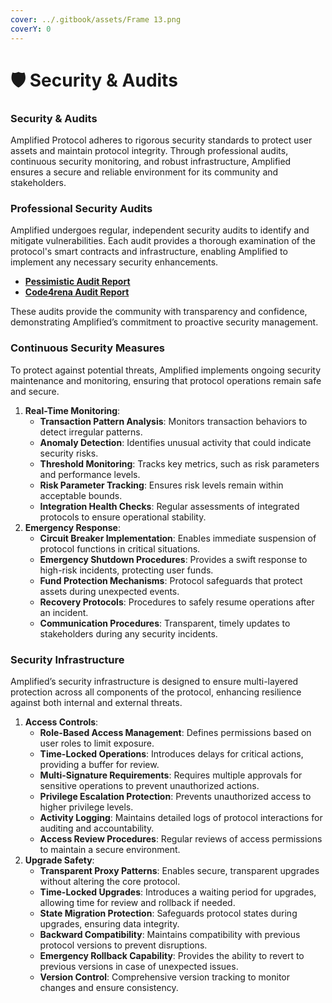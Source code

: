 ```yaml
---
cover: ../.gitbook/assets/Frame 13.png
coverY: 0
---
```


# 🛡️ Security & Audits

### Security & Audits

Amplified Protocol adheres to rigorous security standards to protect user assets and maintain protocol integrity. Through professional audits, continuous security monitoring, and robust infrastructure, Amplified ensures a secure and reliable environment for its community and stakeholders.

### **Professional Security Audits**

Amplified undergoes regular, independent security audits to identify and mitigate vulnerabilities. Each audit provides a thorough examination of the protocol's smart contracts and infrastructure, enabling Amplified to implement any necessary security enhancements.

* [**Pessimistic Audit Report**](https://github.com/zenith-security/reports/blob/main/reports/Code4rena%20-%20Zenith%20Audit%20Report%20for%20Amplified.pdf)
* [**Code4rena Audit Report**](https://code4rena.com/reports/2024-09-amplified-zenith)

These audits provide the community with transparency and confidence, demonstrating Amplified’s commitment to proactive security management.

### **Continuous Security Measures**

To protect against potential threats, Amplified implements ongoing security maintenance and monitoring, ensuring that protocol operations remain safe and secure.

1. **Real-Time Monitoring**:
   * **Transaction Pattern Analysis**: Monitors transaction behaviors to detect irregular patterns.
   * **Anomaly Detection**: Identifies unusual activity that could indicate security risks.
   * **Threshold Monitoring**: Tracks key metrics, such as risk parameters and performance levels.
   * **Risk Parameter Tracking**: Ensures risk levels remain within acceptable bounds.
   * **Integration Health Checks**: Regular assessments of integrated protocols to ensure operational stability.
2. **Emergency Response**:
   * **Circuit Breaker Implementation**: Enables immediate suspension of protocol functions in critical situations.
   * **Emergency Shutdown Procedures**: Provides a swift response to high-risk incidents, protecting user funds.
   * **Fund Protection Mechanisms**: Protocol safeguards that protect assets during unexpected events.
   * **Recovery Protocols**: Procedures to safely resume operations after an incident.
   * **Communication Procedures**: Transparent, timely updates to stakeholders during any security incidents.

### **Security Infrastructure**

Amplified’s security infrastructure is designed to ensure multi-layered protection across all components of the protocol, enhancing resilience against both internal and external threats.

1. **Access Controls**:
   * **Role-Based Access Management**: Defines permissions based on user roles to limit exposure.
   * **Time-Locked Operations**: Introduces delays for critical actions, providing a buffer for review.
   * **Multi-Signature Requirements**: Requires multiple approvals for sensitive operations to prevent unauthorized actions.
   * **Privilege Escalation Protection**: Prevents unauthorized access to higher privilege levels.
   * **Activity Logging**: Maintains detailed logs of protocol interactions for auditing and accountability.
   * **Access Review Procedures**: Regular reviews of access permissions to maintain a secure environment.
2. **Upgrade Safety**:
   * **Transparent Proxy Patterns**: Enables secure, transparent upgrades without altering the core protocol.
   * **Time-Locked Upgrades**: Introduces a waiting period for upgrades, allowing time for review and rollback if needed.
   * **State Migration Protection**: Safeguards protocol states during upgrades, ensuring data integrity.
   * **Backward Compatibility**: Maintains compatibility with previous protocol versions to prevent disruptions.
   * **Emergency Rollback Capability**: Provides the ability to revert to previous versions in case of unexpected issues.
   * **Version Control**: Comprehensive version tracking to monitor changes and ensure consistency.
